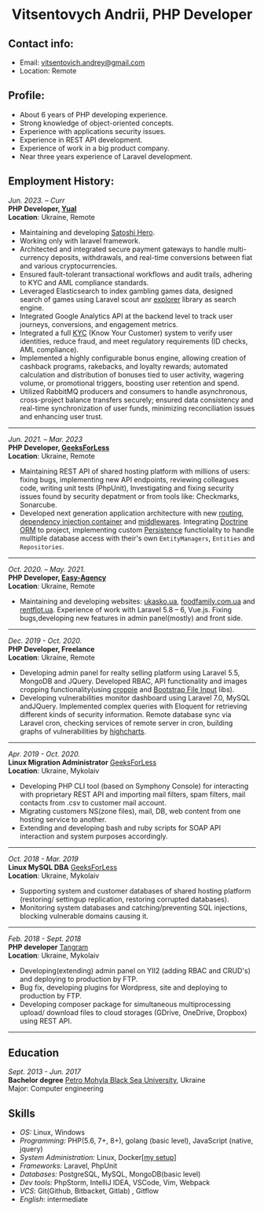 <h1 align="center">Vitsentovych Andrii, PHP Developer</h1>

## Contact info:
* Email: vitsentovich.andrey@gmail.com
* Location: Remote

## Profile:
* About 6 years of PHP developing experience.
* Strong knowledge of object-oriented concepts.
* Experience with applications security issues.
* Experience in REST API development.
* Experience of work in a big product company.
* Near three years experience of Laravel development.

## Employment History:

*Jun. 2023. – Curr*\
**PHP Developer,
[Yual](https://yual.io/)**\
**Location**: Ukraine, Remote
* Maintaining and developing [Satoshi Hero](https://satoshihero.com/).
* Working only with laravel framework.
* Architected and integrated secure payment gateways to handle multi-currency deposits, withdrawals, and real-time conversions between fiat and various cryptocurrencies.
* Ensured fault-tolerant transactional workflows and audit trails, adhering to KYC and AML compliance standards.
* Leveraged Elasticsearch to index gambling games data, designed search of games using Laravel scout anr [explorer](https://github.com/Jeroen-G/Explorer) library as search engine.
* Integrated Google Analytics API at the backend level to track user journeys, conversions, and engagement metrics.
* Integrated a full [KYC](https://www.veriff.com/) (Know Your Customer) system to verify user identities, reduce fraud, and meet regulatory requirements (ID checks, AML compliance).
* Implemented a highly configurable bonus engine, allowing creation of cashback programs, rakebacks, and loyalty rewards; automated calculation and distribution of bonuses tied to user activity, wagering volume, or promotional triggers, boosting user retention and spend.
* Utilized RabbitMQ producers and consumers to handle asynchronous, cross-project balance transfers securely; ensured data consistency and real-time synchronization of user funds, minimizing reconciliation issues and enhancing user trust.
---

*Jun. 2021. – Mar. 2023*\
**PHP Developer,
[GeeksForLess](https://geeksforless.com/)**\
**Location**: Ukraine, Remote
* Maintaining REST API of shared hosting platform with millions of users: fixing bugs, implementing new API endpoints, reviewing colleagues code, writing unit tests (PhpUnit), Investigating and fixing security issues found by security depatment or from tools like: Checkmarks, Sonarcube.
* Developed next generation application architecture with new [routing](https://route.thephpleague.com/), [dependency injection container](https://php-di.org/) and [middlewares](https://route.thephpleague.com/5.x/middleware/). Integrating [Doctrine ORM](https://www.doctrine-project.org/projects/doctrine-orm/en/2.13/index.html) to project, implementing custom [Persistence](https://www.doctrine-project.org/projects/doctrine-persistence/en/3.1/reference/index.html) functiolality to handle mulltiple database access with their's own `EmtityManagers`, `Entities` and `Repositories`.
---

*Oct. 2020. – May. 2021.*\
**PHP Developer,
[Easy-Agency](https://easy-agency.com/)**\
**Location**: Ukraine, Remote
* Maintaining and developing websites: [ukasko.ua](https://ukasko.ua/), [foodfamily.com.ua](https://foodfamily.com.ua/) and [rentflot.ua](https://rentflot.ua/). Experience of work with Laravel 5.8 – 6, Vue.js. Fixing bugs,developing new features in admin panel(mostly) and front side.
---

*Dec. 2019 - Oct. 2020.*\
**PHP Developer, Freelance**\
**Location**: Ukraine, Remote
* Developing admin panel for realty selling platform using Laravel 5.5, MongoDB and JQuery. Developed RBAC, API functionality and images cropping functionality(using [croppie](https://foliotek.github.io/Croppie/) and [Bootstrap File Input](https://plugins.krajee.com/file-input) libs).
* Developing vulnerabilities monitor dashboard using Laravel 7.0, MySQL andJQuery. Implemented complex queries with Eloquent for retrieving different kinds of security information. Remote database sync via Laravel cron, checking services of remote server in cron, building graphs of vulnerabilities by [highcharts](https://www.highcharts.com/).
---

*Apr. 2019 - Oct. 2020.*\
**Linux Migration Administrator**
[GeeksForLess](https://geeksforless.com/)\
**Location**: Ukraine, Mykolaiv
* Developing PHP CLI tool (based on Symphony Console) for interacting with proprietary REST API and importing mail filters, spam filters, mail contacts from .csv to customer mail account.
* Migrating customers NS(zone files), mail, DB, web content from one hosting service to another.
* Extending and developing bash and ruby scripts for SOAP API interaction and system purposes accordingly.
---

*Oct. 2018 - Mar. 2019*\
**Linux MySQL DBA**
[GeeksForLess](https://geeksforless.com/)\
**Location**: Ukraine, Mykolaiv
* Supporting system and customer databases of shared hosting platform (restoring/ settingup replication, restoring corrupted databases).
* Monitoring system databases and catching/preventing SQL injections, blocking vulnerable domains causing it.
---

*Feb. 2018 - Sept. 2018*\
**PHP developer**
[Tangram](https://tangram.ua)\
**Location**: Ukraine, Mykolaiv
* Developing(extending) admin panel on YII2 (adding RBAC and CRUD's) and deploying to production by FTP.
* Bug fix, developing plugins for Wordpress, site and deploying to production by FTP.
* Developing composer package for simultaneous multiprocessing upload/ download files to cloud storages (GDrive, OneDrive, Dropbox) using REST API.
---

## Education
*Sept. 2013 - Jun. 2017*\
**Bachelor degree**
[Petro Mohyla Black Sea University](https://chdu.edu.ua/), Ukraine\
Major: Computer engineering

## Skills
* *OS:* Linux, Windows
* *Programming:* PHP(5.6, 7+, 8+), golang (basic level), JavaScript (native, jquery)
* *System Administration:* Linux, Docker[[my setup](https://github.com/Vitsen15/docker-LEMP)]
* *Frameworks:* Laravel, PhpUnit
* *Databases:* PostgreSQL, MySQL, MongoDB(basic level)
* *Dev tools:* PhpStorm, IntelliJ IDEA, VSCode, Vim, Webpack
* *VCS*: Git(Github, Bitbacket, Gitlab) , Gitflow
* *English*: intermediate
